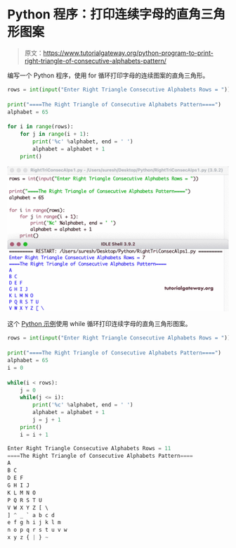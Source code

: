 # Python 程序：打印连续字母的直角三角形图案

> 原文：<https://www.tutorialgateway.org/python-program-to-print-right-triangle-of-consecutive-alphabets-pattern/>

编写一个 Python 程序，使用 for 循环打印字母的连续图案的直角三角形。

```py
rows = int(input("Enter Right Triangle Consecutive Alphabets Rows = "))

print("====The Right Triangle of Consecutive Alphabets Pattern====")
alphabet = 65

for i in range(rows):
    for j in range(i + 1):
        print('%c' %alphabet, end = ' ')
        alphabet = alphabet + 1
    print()
```

![Python Program to Print Right Triangle of Consecutive Alphabets Pattern](img/11388e2153415188c52d5c314b42639b.png)

这个 [Python 示例](https://www.tutorialgateway.org/python-programming-examples/)使用 while 循环打印连续字母的直角三角形图案。

```py
rows = int(input("Enter Right Triangle Consecutive Alphabets Rows = "))

print("====The Right Triangle of Consecutive Alphabets Pattern====")
alphabet = 65
i = 0

while(i < rows):
    j = 0
    while(j <= i):
        print('%c' %alphabet, end = ' ')
        alphabet = alphabet + 1
        j = j + 1
    print()
    i = i + 1
```

```py
Enter Right Triangle Consecutive Alphabets Rows = 11
====The Right Triangle of Consecutive Alphabets Pattern====
A 
B C 
D E F 
G H I J 
K L M N O 
P Q R S T U 
V W X Y Z [ \ 
] ^ _ ` a b c d 
e f g h i j k l m 
n o p q r s t u v w 
x y z { | } ~ 
```